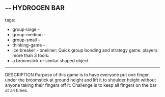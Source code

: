 --
HYDROGEN BAR
--
tags:
  - group-large - 
  - group-medium - 
  - group-small - 
  - thinking-game -
  - ice breaker - 
oneliner: Quick group bonding and strategy game.
players: more than 3
tools:
  - a broomstick or similar shaped object
---
DESCRIPTION
  Purpose of this game is to have everyone put one finger under the broomstick at ground height and lift it to shoulder height without anyone taking their fingers off it.  Challenge is to keep all fingers on the bar at all times.  
